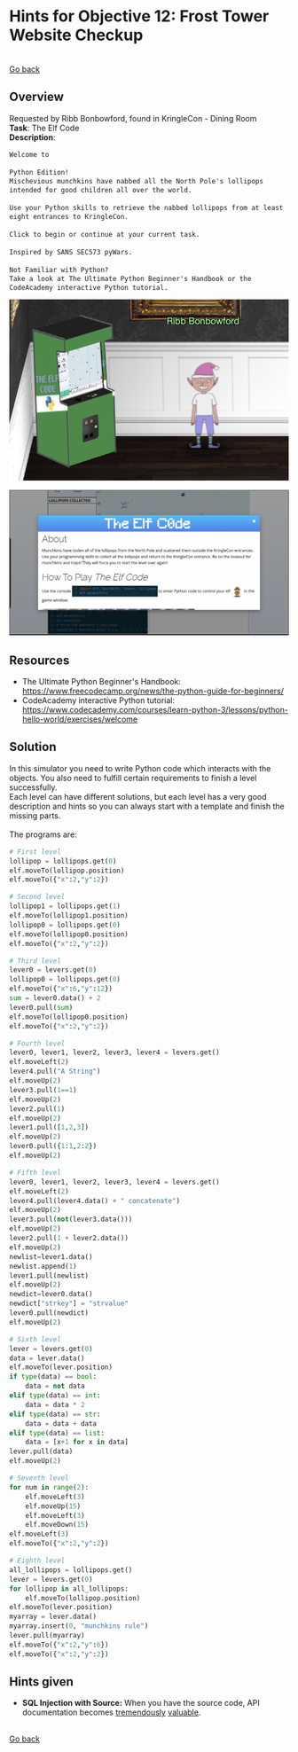 # Hints for Objective 12: Frost Tower Website Checkup

<br>[Go back](../Hints.md)

## Overview
Requested by Ribb Bonbowford, found in KringleCon - Dining Room
<br>
**Task**: The Elf Code   
**Description**: 

```
Welcome to

Python Edition!
Mischevious munchkins have nabbed all the North Pole's lollipops intended for good children all over the world.

Use your Python skills to retrieve the nabbed lollipops from at least eight entrances to KringleCon.

Click to begin or continue at your current task.

Inspired by SANS SEC573 pyWars.

Not Familiar with Python?
Take a look at The Ultimate Python Beginner's Handbook or the CodeAcademy interactive Python tutorial.
```

![Ribb Bonbowford](../img/Ribb_Bonbowford.png)

![Hint 12 screen](../img/Hint_12_screen.png)

## Resources
* The Ultimate Python Beginner's Handbook: https://www.freecodecamp.org/news/the-python-guide-for-beginners/
* CodeAcademy interactive Python tutorial: https://www.codecademy.com/courses/learn-python-3/lessons/python-hello-world/exercises/welcome

## Solution

In this simulator you need to write Python code which interacts with the objects. You also need to fulfill certain requirements to finish a level successfully.  
Each level can have different solutions, but each level has a very good description and hints so you can always start with a template and finish the missing parts.  
<br>
The programs are:

``` python
# First level
lollipop = lollipops.get(0)
elf.moveTo(lollipop.position)
elf.moveTo({"x":2,"y":2})
```

``` python
# Second level
lollipop1 = lollipops.get(1)
elf.moveTo(lollipop1.position)
lollipop0 = lollipops.get(0)
elf.moveTo(lollipop0.position)
elf.moveTo({"x":2,"y":2})
```

``` python
# Third level
lever0 = levers.get(0)
lollipop0 = lollipops.get(0)
elf.moveTo({"x":6,"y":12})
sum = lever0.data() + 2
lever0.pull(sum)
elf.moveTo(lollipop0.position)
elf.moveTo({"x":2,"y":2})
```

``` python
# Fourth level
lever0, lever1, lever2, lever3, lever4 = levers.get()
elf.moveLeft(2)
lever4.pull("A String")
elf.moveUp(2)
lever3.pull(1==1)
elf.moveUp(2)
lever2.pull(1)
elf.moveUp(2)
lever1.pull([1,2,3])
elf.moveUp(2)
lever0.pull({1:1,2:2})
elf.moveUp(2)
```

``` python
# Fifth level
lever0, lever1, lever2, lever3, lever4 = levers.get()
elf.moveLeft(2)
lever4.pull(lever4.data() + " concatenate")
elf.moveUp(2)
lever3.pull(not(lever3.data()))
elf.moveUp(2)
lever2.pull(1 + lever2.data())
elf.moveUp(2)
newlist=lever1.data()
newlist.append(1)
lever1.pull(newlist)
elf.moveUp(2)
newdict=lever0.data()
newdict["strkey"] = "strvalue"
lever0.pull(newdict)
elf.moveUp(2)
```

``` python
# Sixth level
lever = levers.get(0)
data = lever.data()
elf.moveTo(lever.position)
if type(data) == bool:
    data = not data
elif type(data) == int:
    data = data * 2 
elif type(data) == str:
    data = data + data
elif type(data) == list:
    data = [x+1 for x in data]
lever.pull(data)
elf.moveUp(2)
```

```python
# Seventh level
for num in range(2): 
    elf.moveLeft(3)
    elf.moveUp(15)
    elf.moveLeft(3)
    elf.moveDown(15)
elf.moveLeft(3)
elf.moveTo({"x":2,"y":2})
```

``` python
# Eighth level
all_lollipops = lollipops.get()
lever = levers.get(0)
for lollipop in all_lollipops:
    elf.moveTo(lollipop.position)
elf.moveTo(lever.position)
myarray = lever.data()
myarray.insert(0, "munchkins rule")
lever.pull(myarray)
elf.moveTo({"x":2,"y":6})
elf.moveTo({"x":2,"y":2})
```

## Hints given

* **SQL Injection with Source:** When you have the source code, API documentation becomes [tremendously](https://www.npmjs.com/package/express-session) [valuable](https://github.com/mysqljs/mysql).

<br>[Go back](../Hints.md)
